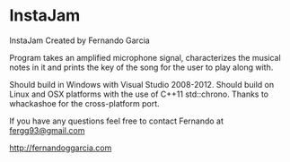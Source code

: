 # InstaJam

InstaJam Created by Fernando Garcia

Program takes an amplified microphone signal, characterizes the musical notes in it and prints the key of the song for the user to play along with.

Should build in Windows with Visual Studio 2008-2012. Should build on Linux and OSX platforms with the use of C++11 std::chrono. Thanks to whackashoe for the cross-platform port.

If you have any questions feel free to contact Fernando at fergg93@gmail.com

http://fernandoggarcia.com
